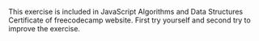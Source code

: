 This exercise is included in JavaScript Algorithms and Data Structures Certificate of freecodecamp website.
First try yourself and second try to improve the exercise.
